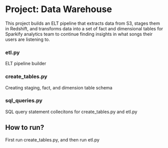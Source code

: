 # Project: Data Warehouse

This project builds an ELT pipeline that extracts data from S3, stages them in Redshift, and transforms data into a set of fact and dimensional tables for Sparkify analytics team to continue finding insights in what songs their users are listening to.

### etl.py
ELT pipeline builder

### create_tables.py
Creating staging, fact, and dimension table schema

### sql_queries.py
SQL query statement collecitons for create_tables.py and etl.py


## How to run? 
First run create_tables.py, and then run etl.py